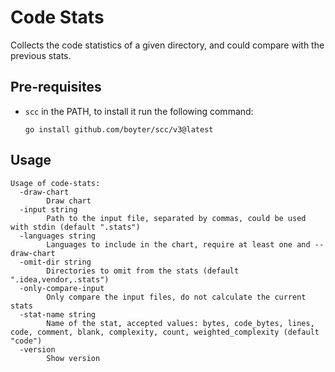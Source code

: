 # Code Stats

Collects the code statistics of a given directory, and could compare with the previous stats.

## Pre-requisites

- `scc` in the PATH, to install it run the following command:
  ```shell
  go install github.com/boyter/scc/v3@latest
  ```
  
## Usage

```text
Usage of code-stats:
  -draw-chart
        Draw chart
  -input string
        Path to the input file, separated by commas, could be used with stdin (default ".stats")
  -languages string
        Languages to include in the chart, require at least one and --draw-chart
  -omit-dir string
        Directories to omit from the stats (default ".idea,vendor,.stats")
  -only-compare-input
        Only compare the input files, do not calculate the current stats
  -stat-name string
        Name of the stat, accepted values: bytes, code_bytes, lines, code, comment, blank, complexity, count, weighted_complexity (default "code")
  -version
        Show version
```
